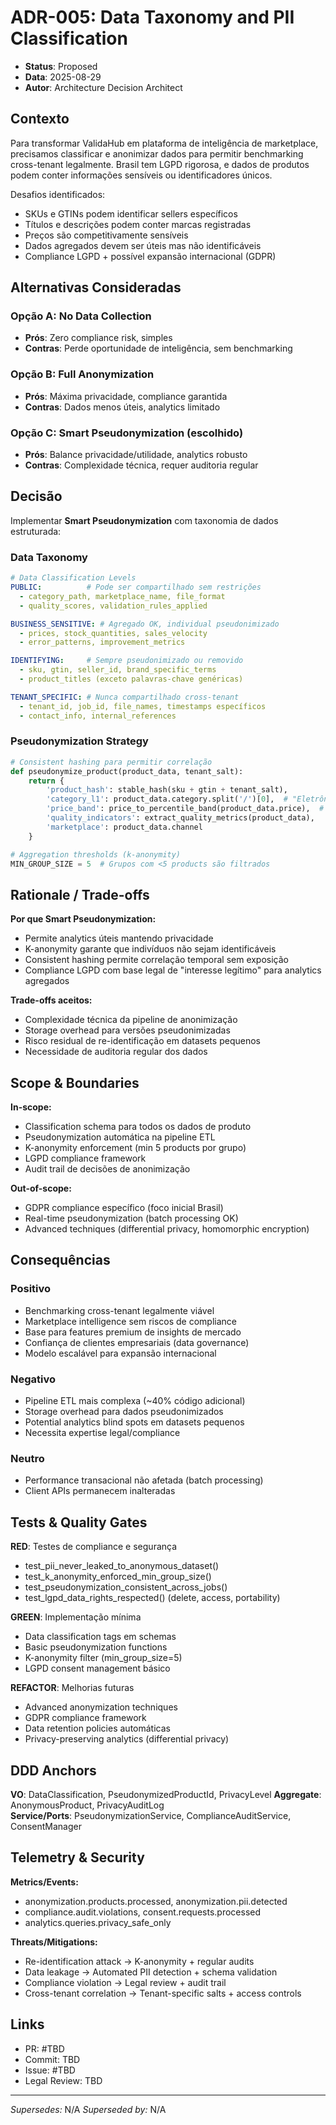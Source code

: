 # ADR-005: Data Taxonomy and PII Classification

- **Status**: Proposed
- **Data**: 2025-08-29
- **Autor**: Architecture Decision Architect

## Contexto

Para transformar ValidaHub em plataforma de inteligência de marketplace, precisamos classificar e anonimizar dados para permitir benchmarking cross-tenant legalmente. Brasil tem LGPD rigorosa, e dados de produtos podem conter informações sensíveis ou identificadores únicos.

Desafios identificados:
- SKUs e GTINs podem identificar sellers específicos
- Títulos e descrições podem conter marcas registradas
- Preços são competitivamente sensíveis
- Dados agregados devem ser úteis mas não identificáveis
- Compliance LGPD + possível expansão internacional (GDPR)

## Alternativas Consideradas

### Opção A: No Data Collection
- **Prós**: Zero compliance risk, simples
- **Contras**: Perde oportunidade de inteligência, sem benchmarking

### Opção B: Full Anonymization 
- **Prós**: Máxima privacidade, compliance garantida
- **Contras**: Dados menos úteis, analytics limitado

### Opção C: Smart Pseudonymization (escolhido)
- **Prós**: Balance privacidade/utilidade, analytics robusto
- **Contras**: Complexidade técnica, requer auditoria regular

## Decisão

Implementar **Smart Pseudonymization** com taxonomia de dados estruturada:

### Data Taxonomy

```yaml
# Data Classification Levels
PUBLIC:          # Pode ser compartilhado sem restrições
  - category_path, marketplace_name, file_format
  - quality_scores, validation_rules_applied

BUSINESS_SENSITIVE: # Agregado OK, individual pseudonimizado  
  - prices, stock_quantities, sales_velocity
  - error_patterns, improvement_metrics

IDENTIFYING:     # Sempre pseudonimizado ou removido
  - sku, gtin, seller_id, brand_specific_terms
  - product_titles (exceto palavras-chave genéricas)

TENANT_SPECIFIC: # Nunca compartilhado cross-tenant
  - tenant_id, job_id, file_names, timestamps específicos
  - contact_info, internal_references
```

### Pseudonymization Strategy

```python
# Consistent hashing para permitir correlação
def pseudonymize_product(product_data, tenant_salt):
    return {
        'product_hash': stable_hash(sku + gtin + tenant_salt),
        'category_l1': product_data.category.split('/')[0],  # "Eletrônicos"
        'price_band': price_to_percentile_band(product_data.price),  # P25-P50
        'quality_indicators': extract_quality_metrics(product_data),
        'marketplace': product_data.channel
    }

# Aggregation thresholds (k-anonymity)
MIN_GROUP_SIZE = 5  # Grupos com <5 products são filtrados
```

## Rationale / Trade-offs

**Por que Smart Pseudonymization:**
- Permite analytics úteis mantendo privacidade
- K-anonymity garante que indivíduos não sejam identificáveis
- Consistent hashing permite correlação temporal sem exposição
- Compliance LGPD com base legal de "interesse legítimo" para analytics agregados

**Trade-offs aceitos:**
- Complexidade técnica da pipeline de anonimização
- Storage overhead para versões pseudonimizadas
- Risco residual de re-identificação em datasets pequenos
- Necessidade de auditoria regular dos dados

## Scope & Boundaries

**In-scope:**
- Classification schema para todos os dados de produto
- Pseudonymization automática na pipeline ETL  
- K-anonymity enforcement (min 5 products por grupo)
- LGPD compliance framework
- Audit trail de decisões de anonimização

**Out-of-scope:**
- GDPR compliance específico (foco inicial Brasil)
- Real-time pseudonymization (batch processing OK)
- Advanced techniques (differential privacy, homomorphic encryption)

## Consequências

### Positivo
- Benchmarking cross-tenant legalmente viável
- Marketplace intelligence sem riscos de compliance
- Base para features premium de insights de mercado
- Confiança de clientes empresariais (data governance)
- Modelo escalável para expansão internacional

### Negativo  
- Pipeline ETL mais complexa (~40% código adicional)
- Storage overhead para dados pseudonimizados
- Potential analytics blind spots em datasets pequenos
- Necessita expertise legal/compliance

### Neutro
- Performance transacional não afetada (batch processing)
- Client APIs permanecem inalteradas

## Tests & Quality Gates

**RED**: Testes de compliance e segurança
- test_pii_never_leaked_to_anonymous_dataset()
- test_k_anonymity_enforced_min_group_size()
- test_pseudonymization_consistent_across_jobs()
- test_lgpd_data_rights_respected() (delete, access, portability)

**GREEN**: Implementação mínima  
- Data classification tags em schemas
- Basic pseudonymization functions
- K-anonymity filter (min_group_size=5)
- LGPD consent management básico

**REFACTOR**: Melhorias futuras
- Advanced anonymization techniques  
- GDPR compliance framework
- Data retention policies automáticas
- Privacy-preserving analytics (differential privacy)

## DDD Anchors

**VO**: DataClassification, PseudonymizedProductId, PrivacyLevel
**Aggregate**: AnonymousProduct, PrivacyAuditLog  
**Service/Ports**: PseudonymizationService, ComplianceAuditService, ConsentManager

## Telemetry & Security

**Metrics/Events:**
- anonymization.products.processed, anonymization.pii.detected
- compliance.audit.violations, consent.requests.processed
- analytics.queries.privacy_safe_only

**Threats/Mitigations:**
- Re-identification attack → K-anonymity + regular audits
- Data leakage → Automated PII detection + schema validation  
- Compliance violation → Legal review + audit trail
- Cross-tenant correlation → Tenant-specific salts + access controls

## Links

- PR: #TBD
- Commit: TBD  
- Issue: #TBD
- Legal Review: TBD

---

_Supersedes:_ N/A
_Superseded by:_ N/A